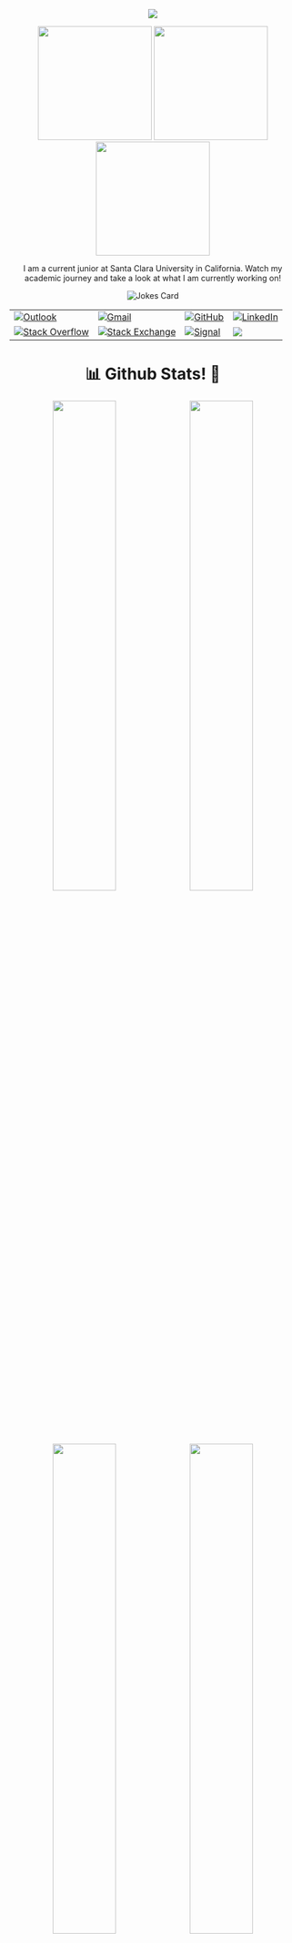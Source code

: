 <p align="center">
  <img src="https://capsule-render.vercel.app/api?text=✨Hi! My name is Marley💫&animation=fadeIn&type=waving&theme=radical&height=100"/>
</p>

<div align="center">
    <img src="https://media3.giphy.com/media/SUcApSWjPwQMARvcM8/giphy.gif?cid=790b7611526d4cf52814ae817d2ba597a1770abe4c7ec68e&rid=giphy.gif&ct=s" width="200" height="200">
    <img src="https://media1.giphy.com/media/2xPMQjuxsEFYwlbYWt/giphy.gif?cid=790b76119d89c4f915008b6e61fe9a6645dd411a0aa66047&rid=giphy.gif&ct=s" width="200" height="200">
    <img src="https://media0.giphy.com/media/HwBlFQZFcAoUcPHZdX/giphy.gif?cid=790b761134047b4b0cb8aa097b476509ca261ad2ddf85c57&rid=giphy.gif&ct=s" width="200" height="200">
</div>

<div align="center">
    <p> I am a current junior at Santa Clara University in California. Watch my academic journey and take a look at what I am currently working on!</p>
    <img src="https://readme-jokes.vercel.app/api?hideBorder&theme=radical" alt="Jokes Card" />
</div>

<table align="center">
    <tr>
        <td><a href="mailto:marleywillyoung@outlook.com" target="_blank"><img alt="Outlook" src="https://img.shields.io/badge/Microsoft_Outlook-0078D4?style=flat-square&logo=microsoft-outlook&logoColor=white"></a></td>
        <td><a href="mailto:mywillyoung@gmail.com" target="_blank"><img alt="Gmail" src="https://img.shields.io/badge/Gmail-D14836?style=flat-square&logo=gmail&logoColor=white"></a></td>
        <td><a href="https://github.com/marleyyvon" target="_blank"><img alt="GitHub" src="https://img.shields.io/badge/-@marleyyvon-181717?style=flat-square&logo=GitHub&logoColor=white"></a></td>
        <td><a href="https://www.linkedin.com/in/marleywill" target="_blank"><img alt="LinkedIn" src="https://img.shields.io/badge/-LinkedIn-0077B5?style=flat-square&logo=Linkedin&logoColor=white"></a></td>
    </tr>
    <tr>
        <td><a href="https://stackoverflow.com/users/YOUR_USER_ID" target="_blank"><img alt="Stack Overflow" src="https://img.shields.io/badge/-Stack%20Overflow-FE7A16?style=flat-square&logo=Stack-Overflow&logoColor=white"></a></td>
        <td><a href="https://stackexchange.com/users/YOUR_USER_ID" target="_blank"><img alt="Stack Exchange" src="https://img.shields.io/badge/-Stack%20Exchange-1E5297?style=flat-square&logo=Stack-Exchange&logoColor=white"></a></td>
        <td><a href="https://github.com/marleyyvon" target="_blank"><img alt="Signal" src="https://img.shields.io/badge/Signal-%23039BE5.svg?style=flat-square&logo=Signal&logoColor=white"></a></td>
        <td><img src="https://komarev.com/ghpvc/?username=marleyyvon&color=551EB1&style=flat-square&label=Views"></td>
    </tr>
</table>

<h1 align="center">
  📊 Github Stats! 👾
</h1>

<div align="center">
    <img align="center" width="47%" src="https://github-readme-stats.vercel.app/api?username=marleyyvon&show_icons=true&theme=radical" />
    <img align="center" width="47%" src="http://github-readme-streak-stats.herokuapp.com?user=marleyyvon&theme=radical&include_all_commits=true&count_private=true&date_format=M%20j%5B%2C%20Y%5D" />
    <img align="center" width="47%" src="https://github-readme-stats.vercel.app/api/top-langs/?username=marleyyvon&theme=radical&langs_count=6&layout=compact" />
    <img align="center" width="47%" src="https://quotes-github-readme.vercel.app/api?type=horizontal&theme=radical" />
</div>

<p align="center">
  <img src="https://capsule-render.vercel.app/api?type=waving&theme=radical&height=100&section=footer"/>
</p>


